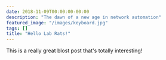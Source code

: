 ```yaml
---
date: 2018-11-09T00:00:00-00:00
description: "The dawn of a new age in network automation"
featured_image: "/images/keyboard.jpg"
tags: []
title: "Hello Lab Rats!"
---
```


This is a really great blost post that's totally interesting!
